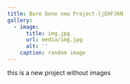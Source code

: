 ```yaml
---
title: Bare bone new Project-ljEHFJ6N
gallery:
  - image:
      title: img.jpg
      url: media/img.jpg
      alt: ''
    caption: random image
---
```

this is a new project without images
